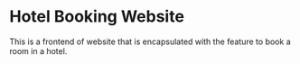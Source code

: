 # Hotel Booking Website
 This is a frontend of website that is encapsulated with the feature to book a room in a hotel.
